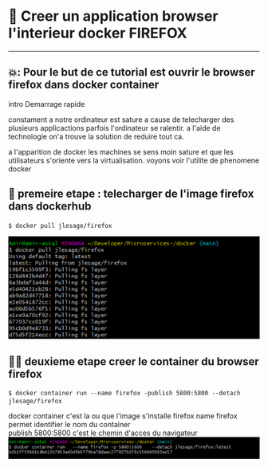# 📖  Creer un application browser l'interieur docker FIREFOX 
-------------------------------------------------------

## 💥: Pour le but de ce tutorial est ouvrir le browser firefox dans docker container 
intro 
Demarrage rapide 


constament a notre ordinateur est sature a cause de telecharger des plusieurs applicactions parfois l'ordinateur se ralentir.
a l'aide de technologie on'a trouve la solution de reduire tout ca.

a l'apparition de docker les machines se sens moin sature et que les utilisateurs s'oriente vers la virtualisation. voyons voir l'utilite de phenomene docker 

🥁 premeire etape : telecharger de l'image  firefox dans dockerhub 
--------------------------------------------------------------------

```
$ docker pull jlesage/firefox
```

![](images/1.0.PNG)

🧑‍⚖ deuxieme etape creer le container du browser firefox 
-----------------------------------------------------

```
$ docker container run --name firefox -publish 5800:5800 --detach jlesage/firefox 
```
docker container c'est la ou que l'image s'installe firefox 
name firefox permet identifier le nom du container  
publish 5800:5800 c'est le chemin d'acces du navigateur 
![](images/1.1.PNG)
